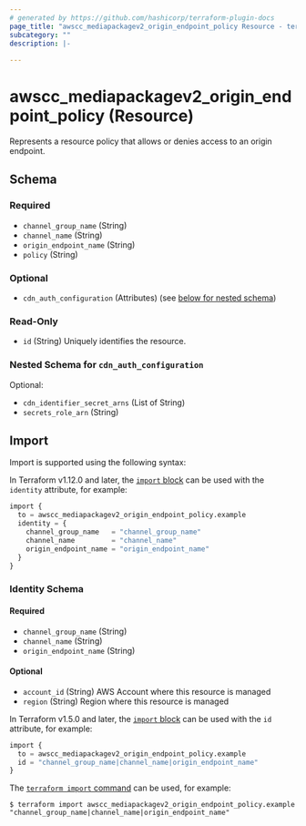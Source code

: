 ```yaml
---
# generated by https://github.com/hashicorp/terraform-plugin-docs
page_title: "awscc_mediapackagev2_origin_endpoint_policy Resource - terraform-provider-awscc"
subcategory: ""
description: |-
  
---
```


# awscc_mediapackagev2_origin_endpoint_policy (Resource)

<p>Represents a resource policy that allows or denies access to an origin endpoint.</p>



<!-- schema generated by tfplugindocs -->
## Schema

### Required

- `channel_group_name` (String)
- `channel_name` (String)
- `origin_endpoint_name` (String)
- `policy` (String)

### Optional

- `cdn_auth_configuration` (Attributes) (see [below for nested schema](#nestedatt--cdn_auth_configuration))

### Read-Only

- `id` (String) Uniquely identifies the resource.

<a id="nestedatt--cdn_auth_configuration"></a>
### Nested Schema for `cdn_auth_configuration`

Optional:

- `cdn_identifier_secret_arns` (List of String)
- `secrets_role_arn` (String)

## Import

Import is supported using the following syntax:

In Terraform v1.12.0 and later, the [`import` block](https://developer.hashicorp.com/terraform/language/import) can be used with the `identity` attribute, for example:

```terraform
import {
  to = awscc_mediapackagev2_origin_endpoint_policy.example
  identity = {
    channel_group_name   = "channel_group_name"
    channel_name         = "channel_name"
    origin_endpoint_name = "origin_endpoint_name"
  }
}
```

<!-- schema generated by tfplugindocs -->
### Identity Schema

#### Required

- `channel_group_name` (String)
- `channel_name` (String)
- `origin_endpoint_name` (String)

#### Optional

- `account_id` (String) AWS Account where this resource is managed
- `region` (String) Region where this resource is managed

In Terraform v1.5.0 and later, the [`import` block](https://developer.hashicorp.com/terraform/language/import) can be used with the `id` attribute, for example:

```terraform
import {
  to = awscc_mediapackagev2_origin_endpoint_policy.example
  id = "channel_group_name|channel_name|origin_endpoint_name"
}
```

The [`terraform import` command](https://developer.hashicorp.com/terraform/cli/commands/import) can be used, for example:

```shell
$ terraform import awscc_mediapackagev2_origin_endpoint_policy.example "channel_group_name|channel_name|origin_endpoint_name"
```
